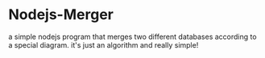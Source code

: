# Nodejs-Merger
a simple nodejs program that merges two different databases according to a special diagram. it's just an algorithm and really simple!
